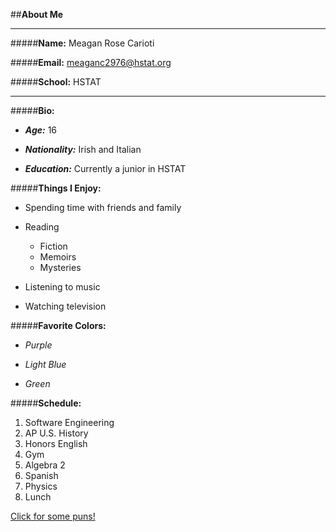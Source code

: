 ##**About Me**

- - - - - - - - - - - -- - - - - 


#####**Name:** Meagan Rose Carioti

#####**Email:** meaganc2976@hstat.org

#####**School:** HSTAT

---


#####**Bio:**  

 * _**Age:**_ 16 

 * _**Nationality:**_ Irish and Italian

 * _**Education:**_ Currently a junior in HSTAT




#####**Things I Enjoy:** 


  * Spending time with friends and family


  * Reading
    * Fiction
    * Memoirs
    * Mysteries


  * Listening to music


  * Watching television
  



#####**Favorite Colors:**


  * _Purple_


  * _Light Blue_


  * _Green_




#####**Schedule:**

1. Software Engineering
2. AP U.S. History 
3. Honors English
4. Gym
5. Algebra 2
6. Spanish
7. Physics
8. Lunch


[Click for some puns!](http://www.punoftheday.com/)
